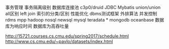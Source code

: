事务管理
事务隔离级别
数据库连接池
c3p0/druid
JDBC
Mybatis
union/union all区别
left join
索引的分类/区别
性能优化
dbms测试框架
外排算法
并发控制
rdms mpp hadoop nosql newsql
mysql teradata * mongodb oceanbase
数据库为响应时间
数据库为高吞吐量

http://15721.courses.cs.cmu.edu/spring2017/schedule.html
http://www.cs.cmu.edu/~pavlo/datasets/index.html